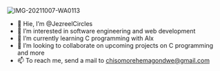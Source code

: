  ![IMG-20211007-WA0113](https://user-images.githubusercontent.com/129200273/235527997-f36c4a5f-7033-47f3-abc7-40ef29edf7c7.jpg)
- 👋 Hie, I’m @JezreelCircles
- 👀 I’m interested in software engineering and web development 
- 🌱 I’m currently learning C programming with Alx
- 💞️ I’m looking to collaborate on upcoming projects on C programming and more
- 📫 To reach me, send a mail to chisomorehemagondwe@gmail.com
